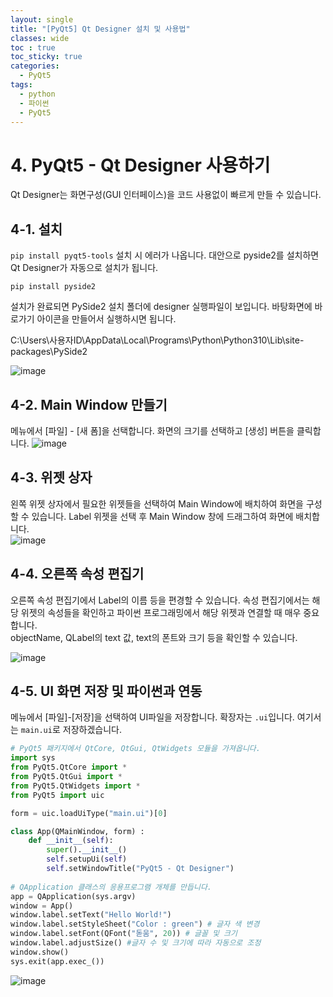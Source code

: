 ```yaml
---
layout: single
title: "[PyQt5] Qt Designer 설치 및 사용법"
classes: wide
toc : true
toc_sticky: true
categories:
  - PyQt5
tags:
  - python
  - 파이썬
  - PyQt5
---
```


# 4. PyQt5 - Qt Designer 사용하기

Qt Designer는 화면구성(GUI 인터페이스)을 코드 사용없이 빠르게 만들 수 있습니다. 

## 4-1. 설치

`pip install pyqt5-tools` 설치 시 에러가 나옵니다. 대안으로 pyside2를 설치하면 Qt Designer가 자동으로 설치가 됩니다.
```
pip install pyside2
```
설치가 완료되면 PySide2 설치 폴더에 designer 실행파일이 보입니다. 바탕화면에 바로가기 아이콘을 만들어서 실행하시면 됩니다.

C:\Users\사용자ID\AppData\Local\Programs\Python\Python310\Lib\site-packages\PySide2

![image](https://user-images.githubusercontent.com/47412229/196629259-5e39f257-c0aa-4758-9ff5-467f16fa5b41.png)

## 4-2. Main Window 만들기  
메뉴에서 [파일] - [새 폼]을 선택합니다. 화면의 크기를 선택하고 [생성] 버튼을 클릭합니다.
![image](https://user-images.githubusercontent.com/47412229/196631798-d3bf6162-610c-4b9f-9930-5e281c04e970.png)

## 4-3. 위젯 상자  
왼쪽 위젯 상자에서 필요한 위젯들을 선택하여 Main Window에 배치하여 화면을 구성할 수 있습니다. Label 위젯을 선택 후 Main Window 창에 드래그하여 화면에 배치합니다.  
![image](https://user-images.githubusercontent.com/47412229/196633633-d9abfca6-a071-493a-a528-feecdb8799b0.png)

## 4-4. 오른쪽 속성 편집기
오른쪽 속성 편집기에서 Label의 이름 등을 편경할 수 있습니다. 속성 편집기에서는 해당 위젯의 속성들을 확인하고 파이썬 프로그래밍에서 해당 위젯과 연결할 때 매우 중요합니다.  
objectName, QLabel의 text 값, text의 폰트와 크기 등을 확인할 수 있습니다.  

![image](https://user-images.githubusercontent.com/47412229/196634823-8e2620de-e266-43e7-bc80-4addf05e1927.png)

## 4-5. UI 화면 저장 및 파이썬과 연동
메뉴에서 [파일]-[저장]을 선택하여 UI파일을 저장합니다. 확장자는 `.ui`입니다. 여기서는 `main.ui`로 저장하겠습니다. 

```python
# PyQt5 패키지에서 QtCore, QtGui, QtWidgets 모듈을 가져옵니다. 
import sys
from PyQt5.QtCore import *
from PyQt5.QtGui import *
from PyQt5.QtWidgets import *
from PyQt5 import uic

form = uic.loadUiType("main.ui")[0]

class App(QMainWindow, form) :
    def __init__(self):
        super().__init__()
        self.setupUi(self)
        self.setWindowTitle("PyQt5 - Qt Designer")
        
# QApplication 클래스의 응용프로그램 개체를 만듭니다.
app = QApplication(sys.argv)
window = App()
window.label.setText("Hello World!")
window.label.setStyleSheet("Color : green") # 글자 색 변경
window.label.setFont(QFont("돋움", 20)) # 글꼴 및 크기
window.label.adjustSize() #글자 수 및 크기에 따라 자동으로 조정
window.show()
sys.exit(app.exec_())
```
![image](https://user-images.githubusercontent.com/47412229/196645023-8b5ccaf9-355e-4b95-ad22-3f096c52ee32.png)

